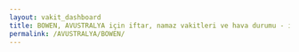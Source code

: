 ```yaml
---
layout: vakit_dashboard
title: BOWEN, AVUSTRALYA için iftar, namaz vakitleri ve hava durumu - ilçe/eyalet seç
permalink: /AVUSTRALYA/BOWEN/
---
```


<script type="text/javascript">
  var GLOBAL_COUNTRY = 'AVUSTRALYA';
  var GLOBAL_CITY = 'BOWEN';
  var GLOBAL_STATE = '';
  var lat = 72;
  var lon = 21;
</script>
